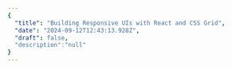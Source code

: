 ```yaml
---
{
  "title": "Building Responsive UIs with React and CSS Grid",
  "date": "2024-09-12T12:43:13.928Z",
  "draft": false,
  "description":"null"
}
---
```

        